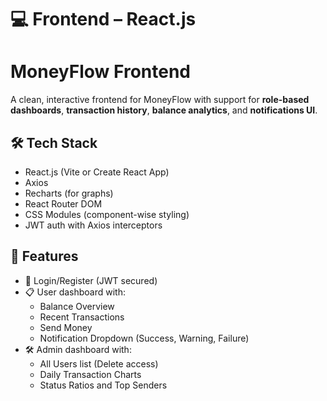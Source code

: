 # 💻 Frontend – React.js

# MoneyFlow Frontend

A clean, interactive frontend for MoneyFlow with support for **role-based dashboards**, **transaction history**, **balance analytics**, and **notifications UI**.

## 🛠️ Tech Stack

- React.js (Vite or Create React App)
- Axios
- Recharts (for graphs)
- React Router DOM
- CSS Modules (component-wise styling)
- JWT auth with Axios interceptors

## 🚀 Features

- 🔐 Login/Register (JWT secured)
- 📋 User dashboard with:
   - Balance Overview
   - Recent Transactions
   - Send Money
   - Notification Dropdown (Success, Warning, Failure)
- 🛠️ Admin dashboard with:
   - All Users list (Delete access)
   - Daily Transaction Charts
   - Status Ratios and Top Senders

